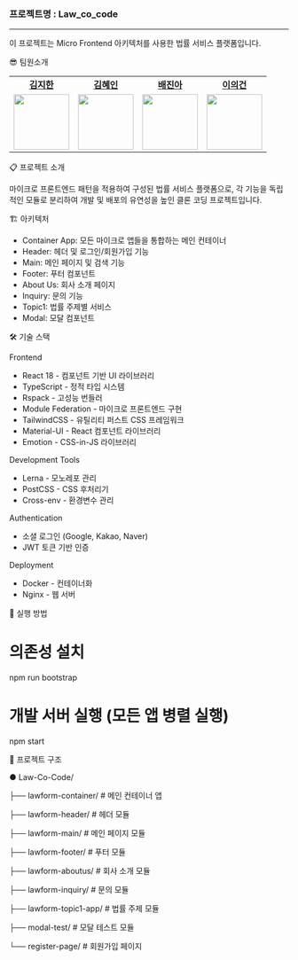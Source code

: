 <h3>프로젝트명 : Law_co_code</h3>
<hr/>
이 프로젝트는 Micro Frontend 아키텍처를 사용한 법률 서비스 플랫폼입니다.
<p></p>



😎 팀원소개

<table>
   <tr>
    <td align="center"><b><a href="https://github.com/IsKJH">김지한</a></b></td>
    <td align="center"><b><a href="https://github.com/HIhyen00">김혜인</a></b></td>
    <td align="center"><b><a href="https://github.com/baejina10">배진아</a></b></td>
    <td align="center"><b><a href="https://github.com/leeeeegun">이의건</a></b></td>
  </tr>
  <tr>
    <td align="center"><a href="https://github.com/IsKJH"><img src="https://avatars.githubusercontent.com/u/207959007?v=4" width="100px" /></a></td>
    <td align="center"><a href="https://github.com/HIhyen00"><img src="https://avatars.githubusercontent.com/u/206553639?v=4" width="100px" /></a></td>
    <td align="center"><a href="https://github.com/baejina10"><img src="https://avatars.githubusercontent.com/u/207958946?v=4" width="100px" /></a></td>  
    <td align="center"><a href="https://github.com/leeeeegun"><img src="https://avatars.githubusercontent.com/u/211801669?v=4" width="100px" /></a></td>  
  </tr>

  </table>

  📋 프로젝트 소개

  마이크로 프론트엔드 패턴을 적용하여 구성된 법률 서비스 플랫폼으로, 각 기능을 독립적인 모듈로 분리하여 개발 및 배포의 유연성을 높인 클론 코딩 프로젝트입니다.

  🏗️ 아키텍처

  - Container App: 모든 마이크로 앱들을 통합하는 메인 컨테이너
  - Header: 헤더 및 로그인/회원가입 기능
  - Main: 메인 페이지 및 검색 기능
  - Footer: 푸터 컴포넌트
  - About Us: 회사 소개 페이지
  - Inquiry: 문의 기능
  - Topic1: 법률 주제별 서비스
  - Modal: 모달 컴포넌트

  🛠️ 기술 스택

  Frontend

  - React 18 - 컴포넌트 기반 UI 라이브러리
  - TypeScript - 정적 타입 시스템
  - Rspack - 고성능 번들러
  - Module Federation - 마이크로 프론트엔드 구현
  - TailwindCSS - 유틸리티 퍼스트 CSS 프레임워크
  - Material-UI - React 컴포넌트 라이브러리
  - Emotion - CSS-in-JS 라이브러리

  Development Tools

  - Lerna - 모노레포 관리
  - PostCSS - CSS 후처리기
  - Cross-env - 환경변수 관리

  Authentication

  - 소셜 로그인 (Google, Kakao, Naver)
  - JWT 토큰 기반 인증

  Deployment

  - Docker - 컨테이너화
  - Nginx - 웹 서버

  🚀 실행 방법

  # 의존성 설치
  npm run bootstrap

  # 개발 서버 실행 (모든 앱 병렬 실행)
  npm start

  📁 프로젝트 구조

  ● Law-Co-Code/

  ├── lawform-container/     # 메인 컨테이너 앱
 
  ├── lawform-header/        # 헤더 모듈
 
  ├── lawform-main/          # 메인 페이지 모듈
 
  ├── lawform-footer/        # 푸터 모듈
 
  ├── lawform-aboutus/       # 회사 소개 모듈
 
  ├── lawform-inquiry/       # 문의 모듈
 
  ├── lawform-topic1-app/    # 법률 주제 모듈
 
  ├── modal-test/            # 모달 테스트 모듈
 
  └── register-page/         # 회원가입 페이지
  

